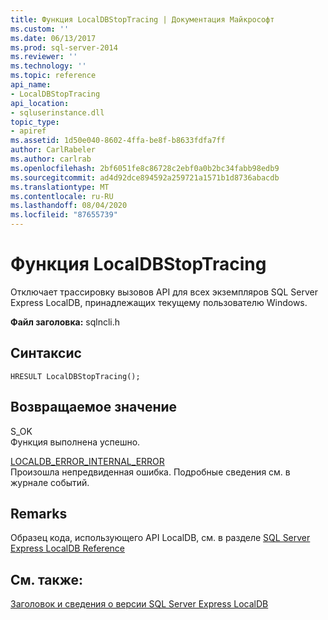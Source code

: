 ```yaml
---
title: Функция LocalDBStopTracing | Документация Майкрософт
ms.custom: ''
ms.date: 06/13/2017
ms.prod: sql-server-2014
ms.reviewer: ''
ms.technology: ''
ms.topic: reference
api_name:
- LocalDBStopTracing
api_location:
- sqluserinstance.dll
topic_type:
- apiref
ms.assetid: 1d50e040-8602-4ffa-be8f-b8633fdfa7ff
author: CarlRabeler
ms.author: carlrab
ms.openlocfilehash: 2bf6051fe8c86728c2ebf0a0b2bc34fabb98edb9
ms.sourcegitcommit: ad4d92dce894592a259721a1571b1d8736abacdb
ms.translationtype: MT
ms.contentlocale: ru-RU
ms.lasthandoff: 08/04/2020
ms.locfileid: "87655739"
---
```

# <a name="localdbstoptracing-function"></a>Функция LocalDBStopTracing
  Отключает трассировку вызовов API для всех экземпляров SQL Server Express LocalDB, принадлежащих текущему пользователю Windows.  
  
 **Файл заголовка:** sqlncli.h  
  
## <a name="syntax"></a>Синтаксис  
  
```  
HRESULT LocalDBStopTracing();  
```  
  
## <a name="returns"></a>Возвращаемое значение  
 S_OK  
 Функция выполнена успешно.  
  
 [LOCALDB_ERROR_INTERNAL_ERROR](../express-localdb-error-messages/localdb-error-internal-error.md)  
 Произошла непредвиденная ошибка. Подробные сведения см. в журнале событий.  
  
## <a name="remarks"></a>Remarks  
 Образец кода, использующего API LocalDB, см. в разделе [SQL Server Express LocalDB Reference](../sql-server-express-localdb-reference.md)  
  
## <a name="see-also"></a>См. также:  
 [Заголовок и сведения о версии SQL Server Express LocalDB](sql-server-express-localdb-header-and-version-information.md)  
  
  
